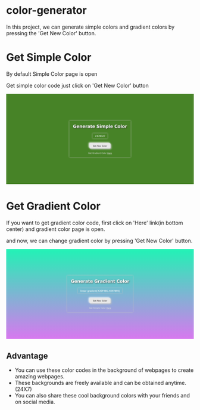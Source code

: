 # color-generator
In this project, we can generate simple colors and gradient colors by pressing the 'Get New Color' button.

<h1>Get Simple Color</h1>
<p>By default Simple Color page is open</p>
<p>Get simple color code just click on 'Get New Color' button</p>
<img src="https://github.com/BHOLU-SINGH/color-generator/blob/master/output-img-1.png" />


<h1>Get Gradient Color</h1>
<p>If you want to get gradient color code, first click on 'Here' link(in bottom center) and gradient color page is open.</p>
<p>and now, we can change gradient color by pressing 'Get New Color' button.</p>
<img src="https://github.com/BHOLU-SINGH/color-generator/blob/master/output-img-2.png" />

<h2>Advantage</h2>
<ul>
  <li>You can use these color codes in the background of webpages to create amazing webpages.</li>  
  <li>These backgrounds are freely available and can be obtained anytime. (24X7)</li>
  <li>You can also share these cool background colors with your friends and on social media.</li>
</ul>
